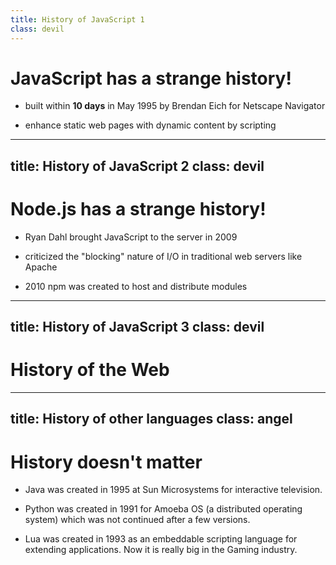 ```yaml
---
title: History of JavaScript 1
class: devil
---
```


# JavaScript has a strange history!

- built within **10 days** in May 1995 by Brendan Eich for Netscape Navigator

- enhance static web pages with dynamic content by scripting

<!-- TODO: insert logo of netscape navigator -->
<!-- TODO: insert picture of Java applet? -->

<!--
NOTES
-->

---
title: History of JavaScript 2
class: devil
---

# Node.js has a strange history!

- Ryan Dahl brought JavaScript to the server in 2009

- criticized the "blocking" nature of I/O in traditional web servers like Apache

<!-- TODO: insert logo of Apache Http -->

- 2010 npm was created to host and distribute modules

<!-- TODO: insert Talk where Dahl regrets it -->

<!--
NOTES
-->

---
title: History of JavaScript 3
class: devil
---

# History of the Web

<!-- TODO: insert YouTube Short from Fireship -->

<!--
NOTES
-->

---
title: History of other languages
class: angel
---

# History doesn't matter

- Java was created in 1995 at Sun Microsystems for interactive television.

- Python was created in 1991 for Amoeba OS (a distributed operating system) which was not continued after a few versions.

- Lua was created in 1993 as an embeddable scripting language for extending applications. Now it is really big in the Gaming industry.

<!--
NOTES
-->
